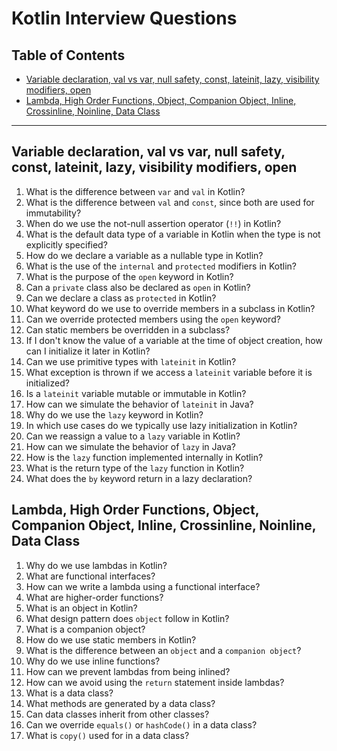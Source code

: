 # Kotlin Interview Questions

## Table of Contents

- [Variable declaration, val vs var, null safety, const, lateinit, lazy, visibility modifiers, open](#variable-declaration-val-vs-var-null-safety-const-lateinit-lazy-visibility-modifiers-open)
- [Lambda, High Order Functions, Object, Companion Object, Inline, Crossinline, Noinline, Data Class](#lambda-high-order-functions-object-companion-object-inline-crossinline-noinline-data-class)


---

## Variable declaration, val vs var, null safety, const, lateinit, lazy, visibility modifiers, open

1. What is the difference between `var` and `val` in Kotlin?  
2. What is the difference between `val` and `const`, since both are used for immutability?  
3. When do we use the not-null assertion operator (`!!`) in Kotlin?  
4. What is the default data type of a variable in Kotlin when the type is not explicitly specified?  
5. How do we declare a variable as a nullable type in Kotlin?  
6. What is the use of the `internal` and `protected` modifiers in Kotlin?  
7. What is the purpose of the `open` keyword in Kotlin?  
8. Can a `private` class also be declared as `open` in Kotlin?  
9. Can we declare a class as `protected` in Kotlin?  
10. What keyword do we use to override members in a subclass in Kotlin?  
11. Can we override protected members using the `open` keyword?  
12. Can static members be overridden in a subclass?  
13. If I don't know the value of a variable at the time of object creation, how can I initialize it later in Kotlin?  
14. Can we use primitive types with `lateinit` in Kotlin?  
15. What exception is thrown if we access a `lateinit` variable before it is initialized?  
16. Is a `lateinit` variable mutable or immutable in Kotlin?  
17. How can we simulate the behavior of `lateinit` in Java?  
18. Why do we use the `lazy` keyword in Kotlin?  
19. In which use cases do we typically use lazy initialization in Kotlin?  
20. Can we reassign a value to a `lazy` variable in Kotlin?  
21. How can we simulate the behavior of `lazy` in Java?  
22. How is the `lazy` function implemented internally in Kotlin?  
23. What is the return type of the `lazy` function in Kotlin?  
24. What does the `by` keyword return in a lazy declaration?

## Lambda, High Order Functions, Object, Companion Object, Inline, Crossinline, Noinline, Data Class

1. Why do we use lambdas in Kotlin?  
2. What are functional interfaces?  
3. How can we write a lambda using a functional interface?  
4. What are higher-order functions?  
5. What is an object in Kotlin?  
6. What design pattern does `object` follow in Kotlin?  
7. What is a companion object?  
8. How do we use static members in Kotlin?  
9. What is the difference between an `object` and a `companion object`?  
10. Why do we use inline functions?  
11. How can we prevent lambdas from being inlined?  
12. How can we avoid using the `return` statement inside lambdas?  
13. What is a data class?  
14. What methods are generated by a data class?  
15. Can data classes inherit from other classes?  
16. Can we override `equals()` or `hashCode()` in a data class?  
17. What is `copy()` used for in a data class?  
     
